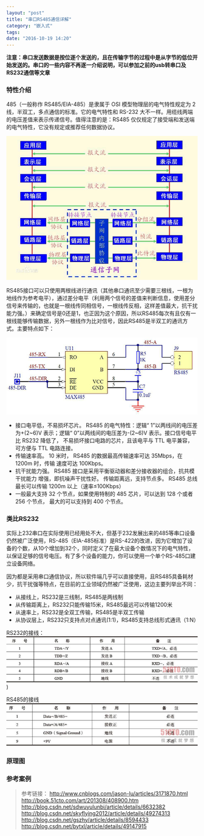 ```yaml
---
layout: "post"
title: "串口RS485通信详解"
category: "嵌入式"
tags: 
date: "2016-10-19 14:20"
---
```


**注意：串口发送数据是按位逐个发送的，且在传输字节的过程中是从字节的低位开始发送的。串口的一些内容不再逐一介绍说明，可以参加之前的usb转串口及RS232通信等文章**

### 特性介绍

485（一般称作 RS485/EIA-485）是隶属于 OSI 模型物理层的电气特性规定为 2 线，半双工，多点通信的标准。它的电气特性和 RS-232 大不一样。用缆线两端的电压差值来表示传递信号。值得注意的是：RS485 仅仅规定了接受端和发送端的电气特性，它没有规定或推荐任何数据协议。

![](https://raw.githubusercontent.com/noparkinghere/noparkinghere.github.io/master/img/2016-10-19-%E4%B8%B2%E5%8F%A3RS485%E9%80%9A%E4%BF%A1%E8%AF%A6%E8%A7%A3/1.jpg)

RS485接口可以只使用两根线进行通讯（其他串口通讯至少需要三根线，一根为地线作为参考电平），通过差分电平（利用两个信号的差值来判断信息，使用差分信号来传输的，也就是一根线传同相信号，一根线传反相，这样差值最大，抗干扰能力强。）来确定信号是0还是1，也正因为这个原因，所以RS485每次有且仅有一根线能够传输数据，另外一根线作为比对信号，因此RS485是半双工的通讯方式。主要特点如下：

![](https://raw.githubusercontent.com/noparkinghere/noparkinghere.github.io/master/img/2016-10-19-%E4%B8%B2%E5%8F%A3RS485%E9%80%9A%E4%BF%A1%E8%AF%A6%E8%A7%A3/2.jpg)

- 接口电平低，不易损坏芯片。 RS485 的电气特性：逻辑“ 1”以两线间的电压差为+(2~6)V
表示；逻辑“ 0”以两线间的电压差为-(2~6)V 表示。接口信号电平比 RS232 降低了，
不易损坏接口电路的芯片，且该电平与 TTL 电平兼容，可方便与 TTL 电路连接。
- 传输速率高。 10 米时， RS485 的数据最高传输速率可达 35Mbps，在 1200m 时，传输
速度可达 100Kbps。
- 抗干扰能力强。 RS485 接口是采用平衡驱动器和差分接收器的组合，抗共模干扰能力
增强，即抗噪声干扰性好。 传输距离远，支持节点多。 RS485 总线最长可以传输 1200m
以上（速率≤100Kbps）
- 一般最大支持 32 个节点，如果使用特制的 485 芯片，可以达到 128 个或者 256 个节点，
最大的可以支持到 400 个节点。

<!-- more -->


### 类比RS232

实际上232串口在实际使用已经用处不大，但基于232发展出来的485等串口设备仍然被广泛使用，RS-485（EIA-485标准）是RS-422的改进，因为它增加了设备的个数，从10个增加到32个，同时定义了在最大设备个数情况下的电气特性，以保证足够的信号电压。有了多个设备的能力，你可以使用一个单个RS-485口建立设备网络。

因为都是采用串口通信协议，所以软件端几乎可以直接使用，且RS485具备耗材少，抗干扰强等特点，在目前的工业领域仍然被广泛使用，这边主要列举出不同：

- 从接线上，RS232是三线制，RS485是两线制
- 从传输距离上，RS232只能传输15米，RS485最远可以传输1200米
- 从速率上，RS232是全双工传输，RS485是半双工传输
- 从协议层上，RS232只支持点对点通讯(1:1)，RS485支持总线形式通讯（1:N）


RS232的接线：
![](https://raw.githubusercontent.com/noparkinghere/noparkinghere.github.io/master/img/2016-10-19-%E4%B8%B2%E5%8F%A3RS485%E9%80%9A%E4%BF%A1%E8%AF%A6%E8%A7%A3/3.jpg))

RS485的接线
![](https://raw.githubusercontent.com/noparkinghere/noparkinghere.github.io/master/img/2016-10-19-%E4%B8%B2%E5%8F%A3RS485%E9%80%9A%E4%BF%A1%E8%AF%A6%E8%A7%A3/4.jpg)




### 原理图




### 参考案例




> 参考链接：
> http://www.cnblogs.com/jason-lu/articles/3171870.html
> http://book.51cto.com/art/201308/408900.htm
> http://blog.csdn.net/sdwuyulunbi/article/details/6632382
> http://blog.csdn.net/skyflying2012/article/details/49274313
> http://blog.csdn.net/gszhy/article/details/8594433
> http://blog.csdn.net/bytxl/article/details/49147915

